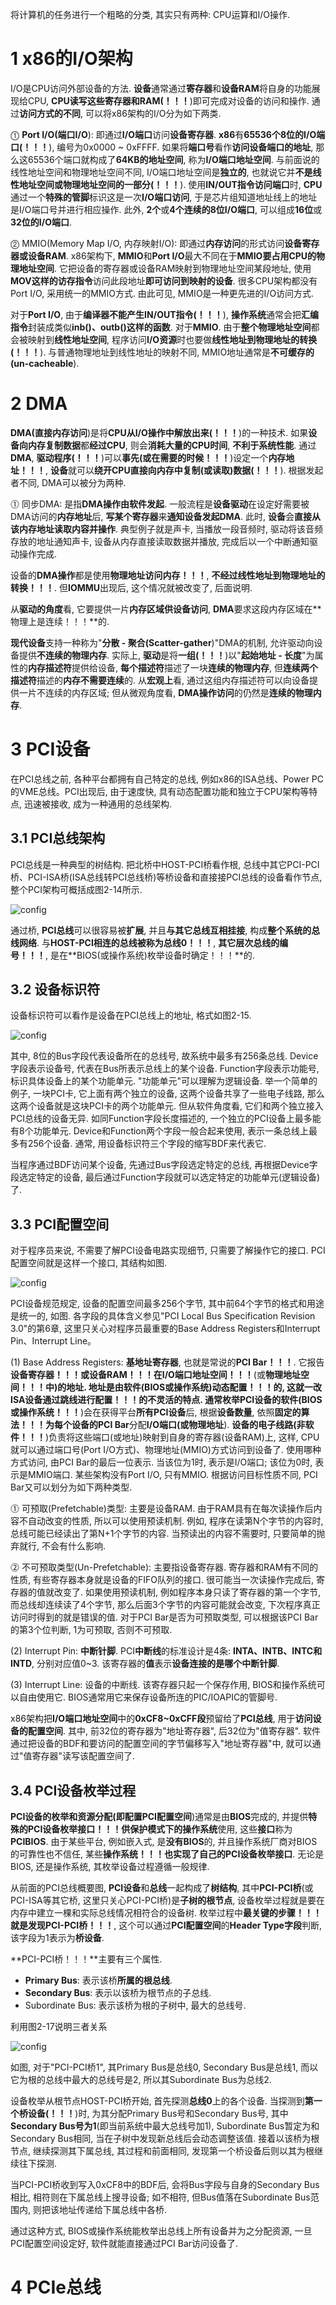 将计算机的任务进行一个粗略的分类, 其实只有两种: CPU运算和I/O操作.

# 1 x86的I/O架构

I/O是CPU访问外部设备的方法. **设备**通常通过**寄存器**和**设备RAM**将自身的功能展现给CPU, **CPU读写这些寄存器和RAM(！！！**)即可完成对设备的访问和操作. 通过**访问方式的不同**, 可以将x86架构的I/O分为如下两类.

⓵ **Port I/O(端口I/O**): 即通过**I/O端口**访问**设备寄存器**. **x86**有**65536个8位的I/O端口(！！！**), 编号为0x0000 \~ 0xFFFF. 如果将**端口号**看作**访问设备端口的地址**, 那么这65536个端口就构成了**64KB的地址空间**, 称为**I/O端口地址空间**. 与前面说的线性地址空间和物理地址空间不同, I/O端口地址空间是**独立的**, 也就说它并**不是线性地址空间或物理地址空间的一部分(！！！**). 使用**IN/OUT指令访问端口**时, **CPU**通过一个**特殊的管脚**标识这是一次**I/O端口访问**, 于是芯片组知道地址线上的地址是I/O端口号并进行相应操作. 此外, **2个**或**4个连续的8位I/O端口**, 可以组成**16位**或**32位的I/O端口**.

⓶ MMIO(Memory Map I/O, 内存映射I/O): 即通过**内存访问**的形式访问**设备寄存器或设备RAM**. x86架构下, **MMIO**和**Port I/O**最大不同在于**MMIO要占用CPU的物理地址空间**. 它把设备的寄存器或设备RAM映射到物理地址空间某段地址, 使用**MOV这样的访存指令**访问此段地址**即可访问到映射的设备**. 很多CPU架构都没有Port I/O, 采用统一的MMIO方式. 由此可见, MMIO是一种更先进的I/O访问方式.

对于**Port I/O**, 由于**编译器不能产生IN/OUT指令(！！！**), **操作系统**通常会把**汇编指令**封装成类似**inb()、outb()这样的函数**. 对于**MMIO**. 由于**整个物理地址空间**都会被映射到**线性地址空间**, 程序访问**I/O资源**时也要做**线性地址到物理地址的转换(！！！**). 与普通物理地址到线性地址的映射不同, MMIO地址通常是**不可缓存的(un\-cacheable**).

# 2 DMA

**DMA(直接内存访问**)是将**CPU从I/O操作中解放出来(！！！**)的一种技术. 如果**设备向内存复制数据**都**经过CPU**, 则会**消耗大量的CPU时间**, **不利于系统性能**. 通过**DMA**, **驱动程序(！！！**)可以**事先(或在需要的时候！！！**)设定一个**内存地址！！！**, **设备**就可以**绕开CPU直接向内存中复制(或读取)数据(！！！**). 根据发起者不同, DMA可以被分为两种.

⓵ 同步DMA: 是指**DMA操作由软件发起**. 一般流程是**设备驱动**在设定好需要被DMA访问的**内存地址**后, **写某个寄存器**来**通知设备发起DMA**. 此时, **设备**会**直接从该内存地址读取内容并操作**. 典型例子就是声卡, 当播放一段音频时, 驱动将该音频存放的地址通知声卡, 设备从内存直接读取数据并播放, 完成后以一个中断通知驱动操作完成.

设备的**DMA操作**都是使用**物理地址访问内存！！！**, **不经过线性地址到物理地址的转换！！！**. 但**IOMMU**出现后, 这个情况就被改变了, 后面说明. 

从**驱动的角度**看, 它要提供一片**内存区域供设备访问**, **DMA**要求这段内存区域在**物理上是连续！！！**的. 

**现代设备**支持一种称为"**分散 \- 聚合(Scatter\-gather**)"DMA的机制, 允许驱动向设备提供**不连续的物理内存**. 实际上, **驱动**是将**一组(！！！**)以"**起始地址 \- 长度**"为属性的**内存描述符**提供给设备, **每个描述符**描述了一块**连续的物理内存**, 但**连续两个描述符**描述的**内存不需要连续**的. 从**宏观上**看, 通过这组内存描述符可以向设备提供一片不连续的内存区域; 但从微观角度看, **DMA操作访问**的仍然是**连续的物理内存**.

# 3 PCI设备

在PCI总线之前, 各种平台都拥有自己特定的总线, 例如x86的ISA总线、Power PC的VME总线。PCI出现后, 由于速度快, 具有动态配置功能和独立于CPU架构等特点, 迅速被接收, 成为一种通用的总线架构.

## 3.1 PCI总线架构

PCI总线是一种典型的树结构. 把北桥中HOST\-PCI桥看作根, 总线中其它PCI\-PCI桥、PCI\-ISA桥(ISA总线转PCI总线桥)等桥设备和直接接PCI总线的设备看作节点, 整个PCI架构可概括成图2\-14所示.

![config](./images/12.png)

通过桥, **PCI总线**可以很容易被**扩展**, 并且**与其它总线互相挂接**, 构成**整个系统的总线网络**. 与**HOST\-PCI相连的总线被称为总线0！！！**, **其它层次总线的编号！！！**, 是在**BIOS(或操作系统)枚举设备时确定！！！**的.

## 3.2 设备标识符

设备标识符可以看作是设备在PCI总线上的地址, 格式如图2\-15.

![config](./images/13.png)

其中, 8位的Bus字段代表设备所在的总线号, 故系统中最多有256条总线. Device字段表示设备号, 代表在Bus所表示总线上的某个设备. Function字段表示功能号, 标识具体设备上的某个功能单元. "功能单元"可以理解为逻辑设备. 举一个简单的例子, 一块PCI卡, 它上面有两个独立的设备, 这两个设备共享了一些电子线路, 那么这两个设备就是这块PCI卡的两个功能单元. 但从软件角度看, 它们和两个独立接入PCI总线的设备无异. 如同Function字段长度描述的, 一个独立的PCI设备上最多能有8个功能单元. Device和Function两个字段一般合起来使用, 表示一条总线上最多有256个设备. 通常, 用设备标识符三个字段的缩写BDF来代表它.

当程序通过BDF访问某个设备, 先通过Bus字段选定特定的总线, 再根据Device字段选定特定的设备, 最后通过Function字段就可以选定特定的功能单元(逻辑设备)了.

## 3.3 PCI配置空间

对于程序员来说, 不需要了解PCI设备电路实现细节, 只需要了解操作它的接口. PCI配置空间就是这样一个接口, 其结构如图.

![config](./images/14.png)

PCI设备规范规定, 设备的配置空间最多256个字节, 其中前64个字节的格式和用途是统一的, 如图. 各字段的具体含义参见"PCI Local Bus Specification Revision 3.0"的第6章, 这里只关心对程序员最重要的Base Address Registers和Interrupt Pin、Interrupt Line。

(1) Base Address Registers: **基地址寄存器**, 也就是常说的**PCI Bar！！！**. 它报告**设备寄存器！！！**或**设备RAM！！！**在**I/O端口地址空间！！！**(或**物理地址空间！！！**中)的地址. 地址是由**软件(BIOS或操作系统)动态配置！！！**的, 这就一改**ISA设备通过跳线进行配置！！！**的不灵活的特点. 通常**枚举PCI设备的软件(BIOS或操作系统！！！**)会在获得平台**所有PCI设备**后, 根据**设备数量**, 依照**固定的算法！！！**为**每个设备的PCI Bar**分配**I/O端口(或物理地址**). **设备的电子线路(非软件！！！**)负责将这些端口(或地址)映射到自身的寄存器(设备RAM)上, 这样, CPU就可以通过端口号(Port I/O方式)、物理地址(MMIO)方式访问到设备了. 使用哪种方式访问, 由PCI Bar的最后一位表示. 当该位为1时, 表示是I/O端口; 该位为0时, 表示是MMIO端口. 某些架构没有Port I/O, 只有MMIO. 根据访问目标性质不同, PCI Bar又可以划分为如下两种类型.

⓵ 可预取(Prefetchable)类型: 主要是设备RAM. 由于RAM具有在每次读操作后内容不自动改变的性质, 所以可以使用预读机制. 例如, 程序在读第N个字节的内容时, 总线可能已经读出了第N+1个字节的内容. 当预读出的内容不需要时, 只要简单的抛弃就行, 不会有什么影响.

⓶ 不可预取类型(Un\-Prefetchable): 主要指设备寄存器. 寄存器和RAM有不同的性质, 有些寄存器本身就是设备的FIFO队列的接口. 很可能当一次读操作完成后, 寄存器的值就改变了. 如果使用预读机制, 例如程序本身只读了寄存器的第一个字节, 而总线却连续读了4个字节, 那么后面3个字节的内容可能就会改变, 下次程序真正访问时得到的就是错误的值. 对于PCI Bar是否为可预取类型, 可以根据该PCI Bar的第3个位判断, 1为可预取, 否则不可预取.

(2) Interrupt Pin: **中断针脚**. PCI**中断线**的标准设计是4条: **INTA、INTB、INTC和INTD**, 分别对应值0\~3. 该寄存器的**值**表示**设备连接的是哪个中断针脚**.

(3) Interrupt Line: 设备的中断线. 该寄存器只起一个保存作用, BIOS和操作系统可以自由使用它. BIOS通常用它来保存设备所连的PIC/IOAPIC的管脚号.

x86架构把**I/O端口地址空间**中的**0xCF8\~0xCFF段**预留给了**PCI总线**, 用于**访问设备的配置空间**. 其中, 前32位的寄存器为"地址寄存器", 后32位为"值寄存器". 软件通过把设备的BDF和要访问的配置空间的字节偏移写入"地址寄存器"中, 就可以通过"值寄存器"读写该配置空间了.

## 3.4 PCI设备枚举过程

**PCI设备的枚举和资源分配(即配置PCI配置空间**)通常是由**BIOS**完成的, 并提供**特殊的PCI设备枚举接口！！！**供保护模式下的**操作系统**使用, 这些**接口**称为**PCIBIOS**. 由于某些平台, 例如嵌入式, 是**没有BIOS**的, 并且操作系统厂商对BIOS的可靠性也不信任, 某些**操作系统！！！**也实现了自己的**PCI设备枚举接口**. 无论是BIOS, 还是操作系统, 其枚举设备过程遵循一般规律.

从前面的PCI总线概要图, **PCI设备**和**总线**一起构成了**树结构**, 其中**PCI\-PCI桥**(或PCI\-ISA等其它桥, 这里只关心PCI\-PCI桥)是**子树的根节点**, 设备枚举过程就是要在内存中建立一棵和实际总线情况相符合的设备树. 枚举过程中**最关键的步骤！！！**就是**发现PCI\-PCI桥！！！**, 这个可以通过**PCI配置空间**的**Header Type字段**判断, 该字段为1表示为**桥设备**. 

**PCI\-PCI桥！！！**主要有三个属性.

- **Primary Bus**: 表示该桥**所属的根总线**.
- **Secondary Bus**: 表示以该桥为根节点的子总线.
- Subordinate Bus: 表示该桥为根的子树中, 最大的总线号.

利用图2\-17说明三者关系

![config](./images/15.png)

如图, 对于"PCI\-PCI桥1", 其Primary Bus是总线0, Secondary Bus是总线1, 而以它为根的总线中最大的总线号是2, 所以其Subordinate Bus为总线2.

设备枚举从根节点HOST\-PCI桥开始, 首先探测**总线0**上的各个设备. 当探测到**第一个桥设备(！！！**)时, 为其分配Primary Bus号和Secondary Bus号, 其中**Secondary Bus号为1**(即当前系统中最大总线号加1), Subordinate Bus暂定为和Secondary Bus相同, 当在子树中发现新总线后会动态调整该值. 接着以该桥为根节点, 继续探测其下属总线, 其过程和前面相同, 发现第一个桥设备后则以其为根继续往下探测. 

当PCI\-PCI桥收到写入0xCF8中的BDF后, 会将Bus字段与自身的Secondary Bus相比, 相符则在下属总线上搜寻设备; 如不相符, 但Bus值落在Subordinate Bus范围内, 则把该地址传递给下属总线中各桥.

通过这种方式, BIOS或操作系统能枚举出总线上所有设备并为之分配资源, 一旦PCI配置空间设定好, 软件就能直接通过PCI Bar访问设备了.

# 4 PCIe总线

